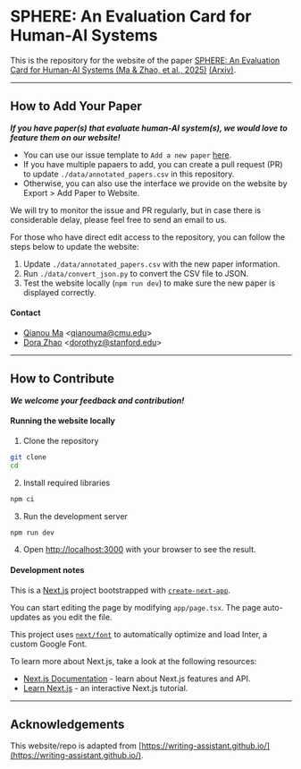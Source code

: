 # SPHERE: An Evaluation Card for Human-AI Systems

This is the repository for the website of the paper [SPHERE: An Evaluation Card for Human-AI Systems
 (Ma & Zhao, et al., 2025)](https://aclanthology.org/2025.findings-acl.70/) [(Arxiv)](https://arxiv.org/abs/2504.07971). 

---

## How to Add Your Paper

***If you have paper(s) that evaluate human-AI system(s), we would love to feature them on our website!***

* You can use our issue template to `Add a new paper` [here](https://github.com/sphere-eval/sphere-eval.github.io/issues/new/choose).
* If you have multiple papaers to add, you can create a pull request (PR) to update `./data/annotated_papers.csv` in this repository.
* Otherwise, you can also use the interface we provide on the website by Export > Add Paper to Website.


We will try to monitor the issue and PR regularly, but in case there is considerable delay, please feel free to send an email to us.

For those who have direct edit access to the repository, you can follow the steps below to update the website:
1. Update `./data/annotated_papers.csv` with the new paper information.
2. Run `./data/convert_json.py` to convert the CSV file to JSON.
3. Test the website locally (`npm run dev`) to make sure the new paper is displayed correctly.

#### Contact

* [Qianou Ma](https://qianouma.com/) \<qianouma@cmu.edu\>
* [Dora Zhao](https://dorazhao99.github.io/) \<dorothyz@stanford.edu\>

---

## How to Contribute

***We welcome your feedback and contribution!***

#### Running the website locally

1. Clone the repository

```bash
git clone 
cd 
```

2. Install required libraries

```bash
npm ci
```

3. Run the development server

```bash
npm run dev
```

4. Open [http://localhost:3000](http://localhost:3000) with your browser to see the result.

#### Development notes

This is a [Next.js](https://nextjs.org/) project bootstrapped with [`create-next-app`](https://github.com/vercel/next.js/tree/canary/packages/create-next-app).

You can start editing the page by modifying `app/page.tsx`. The page auto-updates as you edit the file.

This project uses [`next/font`](https://nextjs.org/docs/basic-features/font-optimization) to automatically optimize and load Inter, a custom Google Font.

To learn more about Next.js, take a look at the following resources:

- [Next.js Documentation](https://nextjs.org/docs) - learn about Next.js features and API.
- [Learn Next.js](https://nextjs.org/learn) - an interactive Next.js tutorial.

---

## Acknowledgements

This website/repo is adapted from [https://writing-assistant.github.io/](https://writing-assistant.github.io/).
